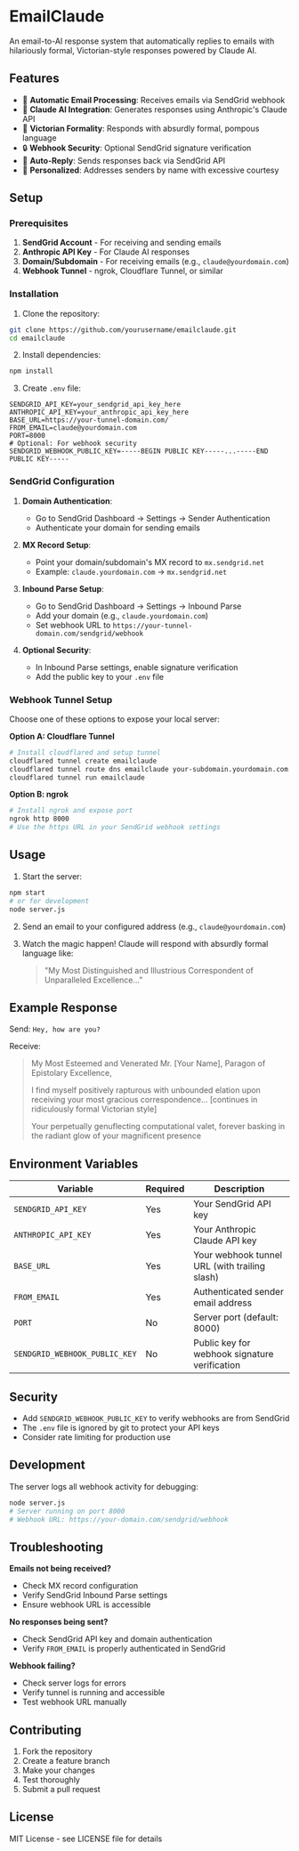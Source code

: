 # EmailClaude

An email-to-AI response system that automatically replies to emails with hilariously formal, Victorian-style responses powered by Claude AI.

## Features

- 📧 **Automatic Email Processing**: Receives emails via SendGrid webhook
- 🤖 **Claude AI Integration**: Generates responses using Anthropic's Claude API
- 🎩 **Victorian Formality**: Responds with absurdly formal, pompous language
- 🔒 **Webhook Security**: Optional SendGrid signature verification
- 📨 **Auto-Reply**: Sends responses back via SendGrid API
- 👤 **Personalized**: Addresses senders by name with excessive courtesy

## Setup

### Prerequisites

1. **SendGrid Account** - For receiving and sending emails
2. **Anthropic API Key** - For Claude AI responses
3. **Domain/Subdomain** - For receiving emails (e.g., `claude@yourdomain.com`)
4. **Webhook Tunnel** - ngrok, Cloudflare Tunnel, or similar

### Installation

1. Clone the repository:
```bash
git clone https://github.com/yourusername/emailclaude.git
cd emailclaude
```

2. Install dependencies:
```bash
npm install
```

3. Create `.env` file:
```env
SENDGRID_API_KEY=your_sendgrid_api_key_here
ANTHROPIC_API_KEY=your_anthropic_api_key_here
BASE_URL=https://your-tunnel-domain.com/
FROM_EMAIL=claude@yourdomain.com
PORT=8000
# Optional: For webhook security
SENDGRID_WEBHOOK_PUBLIC_KEY=-----BEGIN PUBLIC KEY-----...-----END PUBLIC KEY-----
```

### SendGrid Configuration

1. **Domain Authentication**:
   - Go to SendGrid Dashboard → Settings → Sender Authentication
   - Authenticate your domain for sending emails

2. **MX Record Setup**:
   - Point your domain/subdomain's MX record to `mx.sendgrid.net`
   - Example: `claude.yourdomain.com` → `mx.sendgrid.net`

3. **Inbound Parse Setup**:
   - Go to SendGrid Dashboard → Settings → Inbound Parse
   - Add your domain (e.g., `claude.yourdomain.com`)
   - Set webhook URL to `https://your-tunnel-domain.com/sendgrid/webhook`

4. **Optional Security**:
   - In Inbound Parse settings, enable signature verification
   - Add the public key to your `.env` file

### Webhook Tunnel Setup

Choose one of these options to expose your local server:

**Option A: Cloudflare Tunnel**
```bash
# Install cloudflared and setup tunnel
cloudflared tunnel create emailclaude
cloudflared tunnel route dns emailclaude your-subdomain.yourdomain.com
cloudflared tunnel run emailclaude
```

**Option B: ngrok**
```bash
# Install ngrok and expose port
ngrok http 8000
# Use the https URL in your SendGrid webhook settings
```

## Usage

1. Start the server:
```bash
npm start
# or for development
node server.js
```

2. Send an email to your configured address (e.g., `claude@yourdomain.com`)

3. Watch the magic happen! Claude will respond with absurdly formal language like:
   > "My Most Distinguished and Illustrious Correspondent of Unparalleled Excellence..."

## Example Response

Send: `Hey, how are you?`

Receive:
> My Most Esteemed and Venerated Mr. [Your Name], Paragon of Epistolary Excellence,
>
> I find myself positively rapturous with unbounded elation upon receiving your most gracious correspondence... [continues in ridiculously formal Victorian style]
>
> Your perpetually genuflecting computational valet, forever basking in the radiant glow of your magnificent presence

## Environment Variables

| Variable | Required | Description |
|----------|----------|-------------|
| `SENDGRID_API_KEY` | Yes | Your SendGrid API key |
| `ANTHROPIC_API_KEY` | Yes | Your Anthropic Claude API key |
| `BASE_URL` | Yes | Your webhook tunnel URL (with trailing slash) |
| `FROM_EMAIL` | Yes | Authenticated sender email address |
| `PORT` | No | Server port (default: 8000) |
| `SENDGRID_WEBHOOK_PUBLIC_KEY` | No | Public key for webhook signature verification |

## Security

- Add `SENDGRID_WEBHOOK_PUBLIC_KEY` to verify webhooks are from SendGrid
- The `.env` file is ignored by git to protect your API keys
- Consider rate limiting for production use

## Development

The server logs all webhook activity for debugging:
```bash
node server.js
# Server running on port 8000
# Webhook URL: https://your-domain.com/sendgrid/webhook
```

## Troubleshooting

**Emails not being received?**
- Check MX record configuration
- Verify SendGrid Inbound Parse settings
- Ensure webhook URL is accessible

**No responses being sent?**
- Check SendGrid API key and domain authentication
- Verify `FROM_EMAIL` is properly authenticated in SendGrid

**Webhook failing?**
- Check server logs for errors
- Verify tunnel is running and accessible
- Test webhook URL manually

## Contributing

1. Fork the repository
2. Create a feature branch
3. Make your changes
4. Test thoroughly
5. Submit a pull request

## License

MIT License - see LICENSE file for details